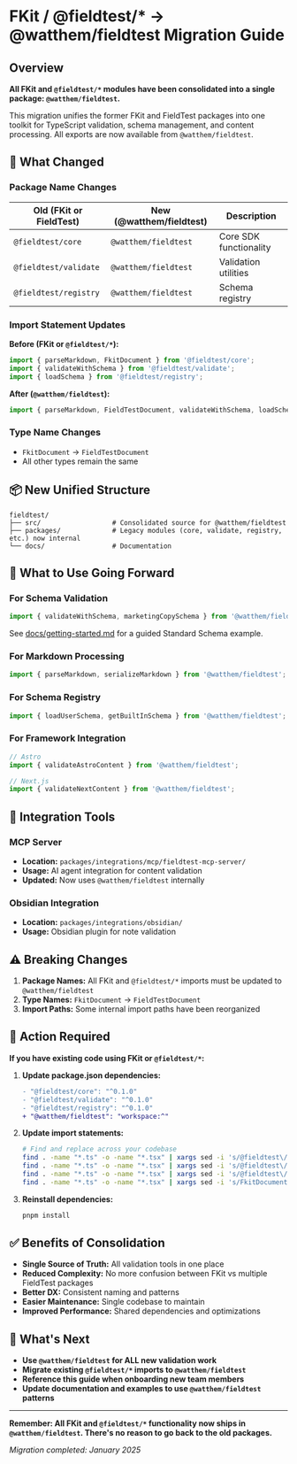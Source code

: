 # FKit / @fieldtest/* → @watthem/fieldtest Migration Guide

## Overview

**All FKit and `@fieldtest/*` modules have been consolidated into a single package: `@watthem/fieldtest`.**

This migration unifies the former FKit and FieldTest packages into one toolkit for TypeScript validation, schema management, and content processing. All exports are now available from `@watthem/fieldtest`.

## 🚀 What Changed

### Package Name Changes

| Old (FKit or FieldTest) | New (@watthem/fieldtest) | Description |
|-------------------------|--------------------------|-------------|
| `@fieldtest/core`       | `@watthem/fieldtest`     | Core SDK functionality |
| `@fieldtest/validate`   | `@watthem/fieldtest`     | Validation utilities |
| `@fieldtest/registry`   | `@watthem/fieldtest`     | Schema registry |

### Import Statement Updates

**Before (FKit or `@fieldtest/*`):**

```typescript
import { parseMarkdown, FkitDocument } from '@fieldtest/core';
import { validateWithSchema } from '@fieldtest/validate';
import { loadSchema } from '@fieldtest/registry';
```

**After (`@watthem/fieldtest`):**

```typescript
import { parseMarkdown, FieldTestDocument, validateWithSchema, loadSchema } from '@watthem/fieldtest';
```

### Type Name Changes

- `FkitDocument` → `FieldTestDocument`
- All other types remain the same

## 📦 New Unified Structure

```
fieldtest/
├── src/                  # Consolidated source for @watthem/fieldtest
├── packages/             # Legacy modules (core, validate, registry, etc.) now internal
└── docs/                 # Documentation
```

## 🎯 What to Use Going Forward

### For Schema Validation

```typescript
import { validateWithSchema, marketingCopySchema } from '@watthem/fieldtest';
```
See [docs/getting-started.md](./docs/getting-started.md) for a guided Standard Schema example.


### For Markdown Processing

```typescript
import { parseMarkdown, serializeMarkdown } from '@watthem/fieldtest';
```

### For Schema Registry

```typescript
import { loadUserSchema, getBuiltInSchema } from '@watthem/fieldtest';
```

### For Framework Integration

```typescript
// Astro
import { validateAstroContent } from '@watthem/fieldtest';

// Next.js
import { validateNextContent } from '@watthem/fieldtest';
```

## 🔧 Integration Tools

### MCP Server

- **Location:** `packages/integrations/mcp/fieldtest-mcp-server/`
- **Usage:** AI agent integration for content validation
- **Updated:** Now uses `@watthem/fieldtest` internally

### Obsidian Integration

- **Location:** `packages/integrations/obsidian/`
- **Usage:** Obsidian plugin for note validation

## ⚠️ Breaking Changes

1. **Package Names:** All FKit and `@fieldtest/*` imports must be updated to `@watthem/fieldtest`
2. **Type Names:** `FkitDocument` → `FieldTestDocument`
3. **Import Paths:** Some internal import paths have been reorganized

## 🚨 Action Required

**If you have existing code using FKit or `@fieldtest/*`:**

1. **Update package.json dependencies:**

   ```diff
   - "@fieldtest/core": "^0.1.0"
   - "@fieldtest/validate": "^0.1.0"
   - "@fieldtest/registry": "^0.1.0"
   + "@watthem/fieldtest": "workspace:^"
   ```

2. **Update import statements:**

   ```bash
   # Find and replace across your codebase
   find . -name "*.ts" -o -name "*.tsx" | xargs sed -i 's/@fieldtest\/core/@watthem\/fieldtest/g'
   find . -name "*.ts" -o -name "*.tsx" | xargs sed -i 's/@fieldtest\/validate/@watthem\/fieldtest/g'
   find . -name "*.ts" -o -name "*.tsx" | xargs sed -i 's/@fieldtest\/registry/@watthem\/fieldtest/g'
   find . -name "*.ts" -o -name "*.tsx" | xargs sed -i 's/FkitDocument/FieldTestDocument/g'
   ```

3. **Reinstall dependencies:**

   ```bash
   pnpm install
   ```

## ✅ Benefits of Consolidation

- **Single Source of Truth:** All validation tools in one place
- **Reduced Complexity:** No more confusion between FKit vs multiple FieldTest packages
- **Better DX:** Consistent naming and patterns
- **Easier Maintenance:** Single codebase to maintain
- **Improved Performance:** Shared dependencies and optimizations

## 🎉 What's Next

- **Use `@watthem/fieldtest` for ALL new validation work**
- **Migrate existing `@fieldtest/*` imports to `@watthem/fieldtest`**
- **Reference this guide when onboarding new team members**
- **Update documentation and examples to use `@watthem/fieldtest` patterns**

---

**Remember: All FKit and `@fieldtest/*` functionality now ships in `@watthem/fieldtest`. There's no reason to go back to the old packages.**

*Migration completed: January 2025*

